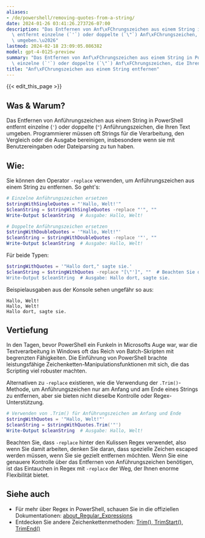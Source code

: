 ```yaml
---
aliases:
- /de/powershell/removing-quotes-from-a-string/
date: 2024-01-26 03:41:26.273726-07:00
description: "Das Entfernen von Anf\xFChrungszeichen aus einem String in PowerShell\
  \ entfernt einzelne (`'`) oder doppelte (`\"`) Anf\xFChrungszeichen, die Ihren Text\
  \ umgeben.\u2026"
lastmod: 2024-02-18 23:09:05.086382
model: gpt-4-0125-preview
summary: "Das Entfernen von Anf\xFChrungszeichen aus einem String in PowerShell entfernt\
  \ einzelne (`'`) oder doppelte (`\"`) Anf\xFChrungszeichen, die Ihren Text umgeben.\u2026"
title: "Anf\xFChrungszeichen aus einem String entfernen"
---
```


{{< edit_this_page >}}

## Was & Warum?
Das Entfernen von Anführungszeichen aus einem String in PowerShell entfernt einzelne (`'`) oder doppelte (`"`) Anführungszeichen, die Ihren Text umgeben. Programmierer müssen oft Strings für die Verarbeitung, den Vergleich oder die Ausgabe bereinigen, insbesondere wenn sie mit Benutzereingaben oder Dateiparsing zu tun haben.

## Wie:
Sie können den Operator `-replace` verwenden, um Anführungszeichen aus einem String zu entfernen. So geht's:

```PowerShell
# Einzelne Anführungszeichen ersetzen
$stringWithSingleQuotes = "'Hallo, Welt!'"
$cleanString = $stringWithSingleQuotes -replace "'", ""
Write-Output $cleanString  # Ausgabe: Hallo, Welt!

# Doppelte Anführungszeichen ersetzen
$stringWithDoubleQuotes = '"Hallo, Welt!"'
$cleanString = $stringWithDoubleQuotes -replace '"', ""
Write-Output $cleanString  # Ausgabe: Hallo, Welt!
```

Für beide Typen:

```PowerShell
$stringWithQuotes = '"Hallo dort," sagte sie.'
$cleanString = $stringWithQuotes -replace "[\"']", ""  # Beachten Sie die Verwendung der Regex-Zeichenklasse
Write-Output $cleanString  # Ausgabe: Hallo dort, sagte sie.
```

Beispielausgaben aus der Konsole sehen ungefähr so aus:

```
Hallo, Welt!
Hallo, Welt!
Hallo dort, sagte sie.
```

## Vertiefung
In den Tagen, bevor PowerShell ein Funkeln in Microsofts Auge war, war die Textverarbeitung in Windows oft das Reich von Batch-Skripten mit begrenzten Fähigkeiten. Die Einführung von PowerShell brachte leistungsfähige Zeichenketten-Manipulationsfunktionen mit sich, die das Scripting viel robuster machten.

Alternativen zu `-replace` existieren, wie die Verwendung der `.Trim()`-Methode, um Anführungszeichen nur am Anfang und am Ende eines Strings zu entfernen, aber sie bieten nicht dieselbe Kontrolle oder Regex-Unterstützung.

```PowerShell
# Verwenden von .Trim() für Anführungszeichen am Anfang und Ende
$stringWithQuotes = '"Hallo, Welt!"'
$cleanString = $stringWithQuotes.Trim('"')
Write-Output $cleanString  # Ausgabe: Hallo, Welt!
```

Beachten Sie, dass `-replace` hinter den Kulissen Regex verwendet, also wenn Sie damit arbeiten, denken Sie daran, dass spezielle Zeichen escaped werden müssen, wenn Sie sie gezielt entfernen möchten. Wenn Sie eine genauere Kontrolle über das Entfernen von Anführungszeichen benötigen, ist das Eintauchen in Regex mit `-replace` der Weg, der Ihnen enorme Flexibilität bietet.

## Siehe auch
- Für mehr über Regex in PowerShell, schauen Sie in die offiziellen Dokumentationen: [about_Regular_Expressions](https://docs.microsoft.com/de-de/powershell/module/microsoft.powershell.core/about/about_regular_expressions?view=powershell-7.1)
- Entdecken Sie andere Zeichenkettenmethoden: [Trim(), TrimStart(), TrimEnd()](https://docs.microsoft.com/de-de/dotnet/api/system.string.trim?view=net-6.0)
